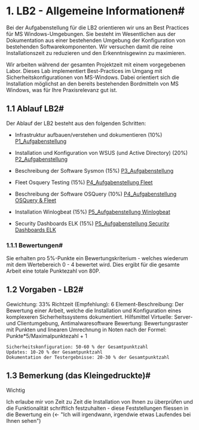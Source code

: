 # 1. LB2 - Allgemeine Informationen#

Bei der Aufgabenstellung für die LB2 orientieren wir uns an Best Practices für MS Windows-Umgebungen. Sie besteht im Wesentlichen aus der Dokumentation aus einer bestehenden Umgebung der Konfiguration von bestehenden Softwarekomponenten. Wir versuchen damit die reine Installationszeit zu reduzieren und den Erkenntnisgewinn zu maximieren.

Wir arbeiten während der gesamten Projektzeit mit einem vorgegebenen Labor. Dieses Lab implementiert Best-Practices im Umgang mit Sicherheitskonfigurationen von MS-Windows. Dabei orientiert sich die Installation möglichst an den bereits bestehenden Bordmitteln von MS Windows, was für Ihre Praxisrelevanz gut ist.

## 1.1 Ablauf LB2#

Der Ablauf der LB2 besteht aus den folgenden Schritten:

 - Infrastruktur aufbauen/verstehen und dokumentieren (10%) [P1_Aufgabenstellung](aufgaben/Infrastruktur_P1.md)


 - Installation und Konfiguration von WSUS (und Active Directory) (20%) [P2_Aufgabenstellung](aufgaben/WSUS_P2.md)


 - Beschreibung der Software Sysmon (15%) [P3_Aufgabenstellung](aufgaben/Sysmon_P3.md)  


 - Fleet Osquery Testing (15%) [P4_Aufgabenstellung Fleet](aufgaben/Fleet_P4.md)
 - Beschreibung der Software OSQuery (10%) [P4_Aufgabenstellung OSQuery & Fleet](aufgaben/OSQuery_P4.md)


 - Installation Winlogbeat (15%) [P5_Aufgabenstellung Winlogbeat](aufgaben/WinlogBeat_P5.md)
 - Security Dashboards ELK (15%) [P5_Aufgabenstellung Security Dashboards ELK](aufgaben/SecurityELK_P5.md)

### 1.1.1 Bewertungen#

Sie erhalten pro 5%-Punkte ein Bewertungskriterium - welches wiederum mit dem Wertebereich 0 - 4 bewertet wird. Dies ergibt für die gesamte Arbeit eine totale Punktezahl von 80P.
## 1.2 Vorgaben - LB2#

Gewichtung:
33%
Richtzeit (Empfehlung):
6
Element-Beschreibung:
Der Bewertung einer Arbeit, welche die Installation und Konfiguration eines komplexeren Sicherheitssystems dokumentiert.
Hilfsmittel Virtuelle:
Server- und Clientumgebung, Antimalwaresoftware
Bewertung:
Bewertungsraster mit Punkten und linearen Umrechnung in Noten nach der Formel: Punkte*5/Maximalpunktezahl + 1

    Sicherheitskonfiguration: 50-60 % der Gesamtpunktzahl
    Updates: 10-20 % der Gesamtpunktzahl
    Dokumentation der Testergebnisse: 20-30 % der Gesamtpunktzahl

## 1.3 Bemerkung (das Kleingedruckte)#

Wichtig

Ich erlaube mir von Zeit zu Zeit die Installation von Ihnen zu überprüfen und die Funktionalität schriftlich festzuhalten - diese Feststellungen fliessen in die Bewertung ein (<- "Ich will irgendwann, irgendwie etwas Laufendes bei Ihnen sehen")







